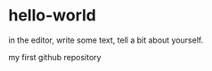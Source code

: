 hello-world
===========
in the editor, write some text, tell a bit about yourself.

my first github repository
